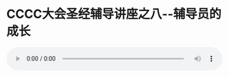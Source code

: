 # CCCC大会圣经辅导讲座之八--辅导员的成长

<audio style="width: 100%;" preload="false" controls controlslist="nodownload"><source src="//cdn.simai.ml/audio/mp3/old/12171.mp3" type="audio/mpeg">Your browser does not support the audio element.</audio>


